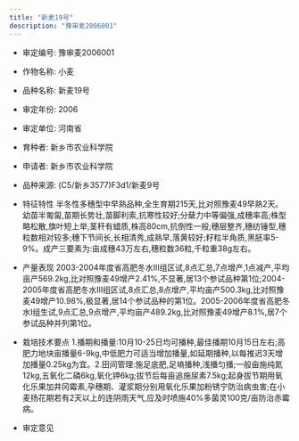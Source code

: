 ```yaml
---
title: "新麦19号"
description: "豫审麦2006001"
---
```

* 审定编号:  豫审麦2006001

*  作物名称:  小麦

*  品种名称:  新麦19号

*  审定年份:  2006

*  审定单位:  河南省

* 育种者:  新乡市农业科学院

*  申请者:  新乡市农业科学院

*  品种来源:  (C5/新乡3577)F3d1/新麦9号

*  特征特性
半冬性多穗型中早熟品种,全生育期215天,比对照豫麦49早熟2天。幼苗半匍匐,苗期长势壮,苗脚利索,抗寒性较好;分蘖力中等偏强,成穗率高;株型略松散,旗叶短上举,茎秆有蜡质,株高80cm,抗倒性一般;穗层整齐,穗纺锤型,穗粒数相对较多;穗下节间长,长相清秀,成熟早,落黄较好;籽粒半角质,黑胚率5-9%。成产三要素为:亩成穗43万左右,穗粒数36粒,千粒重38g左右。

*  产量表现
2003-2004年度省高肥冬水Ⅲ组区试,8点汇总,7点增产,1点减产,平均亩产569.2kg,比对照豫麦49增产2.41%,不显著,居13个参试品种第1位;2004-2005年度省高肥冬水Ⅲ组区试,8点汇总,8点增产,平均亩产500.3kg,比对照豫麦49增产10.98%,极显著,居14个参试品种的第1位。2005-2006年度省高肥冬水Ⅰ组生试,9点汇总,9点增产,平均亩产489.2kg,比对照豫麦49增产8.1%,居7个参试品种并列第1位。

*  栽培技术要点
1.播期和播量:10月10-25日均可播种,最佳播期10月15日左右;高肥力地块亩播量6-9kg,中低肥力可适当增加播量,如延期播种,以每推迟3天增加播量0.25kg为宜。2.田间管理:施足底肥,足墒播种,浅播匀播;一般亩施纯氮12kg,五氧化二磷6kg,氧化钾6kg;拔节后每亩追施尿素7.5kg;起身拔节期用氧化乐果加井冈霉素,孕穗期、灌浆期分别用氧化乐果加粉锈宁防治病虫害;在小麦扬花期若有2天以上的连阴雨天气,应及时喷施40%多菌灵100克/亩防治赤霉病。

*  审定意见

